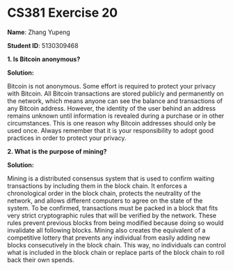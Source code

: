 # CS381 Exercise 20

**Name**: Zhang Yupeng

**Student ID**: 5130309468

**1. Is Bitcoin anonymous?**

**Solution:**

Bitcoin is not anonymous. Some effort is required to protect your privacy with Bitcoin. All Bitcoin transactions are stored publicly and permanently on the network, which means anyone can see the balance and transactions of any Bitcoin address. However, the identity of the user behind an address remains unknown until information is revealed during a purchase or in other circumstances. This is one reason why Bitcoin addresses should only be used once. Always remember that it is your responsibility to adopt good practices in order to protect your privacy. 

**2. What is the purpose of mining?**

**Solution:**

Mining is a distributed consensus system that is used to confirm waiting transactions by including them in the block chain. It enforces a chronological order in the block chain, protects the neutrality of the network, and allows different computers to agree on the state of the system. To be confirmed, transactions must be packed in a block that fits very strict cryptographic rules that will be verified by the network. These rules prevent previous blocks from being modified because doing so would invalidate all following blocks. Mining also creates the equivalent of a competitive lottery that prevents any individual from easily adding new blocks consecutively in the block chain. This way, no individuals can control what is included in the block chain or replace parts of the block chain to roll back their own spends.